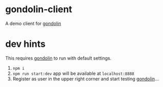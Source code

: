 # gondolin-client

A demo client for [gondolin](https://github.com/terrestris/gondolin)

# dev hints

This requires [gondolin](https://github.com/terrestris/gondolin) to run with default settings.

1. `npm i`
2. `npm run start:dev` app will be available at `localhost:8888`
3. Register as user in the upper right corner and start testing [gondolin](https://github.com/terrestris/gondolin)...
